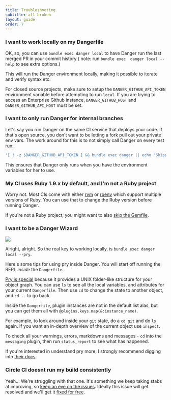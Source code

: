 ```yaml
---
title: Troubleshooting
subtitle: all broken
layout: guide
order: 7
---
```


### I want to work locally on my Dangerfile

OK, so, you can use `bundle exec danger local` to have Danger run the last merged PR in your commit history ( note: run `bundle exec  danger local --help` to see extra options.)

This will run the Danger environment locally, making it possible to iterate and verify syntax etc.

For closed source projects, make sure to setup the `DANGER_GITHUB_API_TOKEN` environment variable before attempting to run `local`.  If you are trying to access an Enterprise Github instance, `DANGER_GITHUB_HOST` and `DANGER_GITHUB_API_HOST` must be set.

### I want to only run Danger for internal branches

Let's say you run Danger on the same CI service that deploys your code. If that's open source, you don't want to be letting a fork pull out your private env vars. The work around for this is to not simply call Danger on every test run:

``` sh
'[ ! -z $DANGER_GITHUB_API_TOKEN ] && bundle exec danger || echo "Skipping Danger for External Contributor"'
```  

This ensures that Danger only runs when you have the environment variables for her to use.

### My CI uses Ruby 1.9.x by default, and I'm not a Ruby project

Worry not. Most CIs come with either [rvm][rvm] or [rbenv][rbenv] which support multiple versions of Ruby. You can use that to change the Ruby version before running Danger.

If you're not a Ruby project, you might want to also [skip the Gemfile][skip_gemfile].

### I want to be a Danger Wizard

![](http://i.imgur.com/QCwKwKQ.gif)

Alright, alright. So the real key to working locally, is `bundle exec danger local --pry`.

Here's some tips for using pry inside Danger. You will start off running the REPL _inside_ the `Dangerfile`.

[Pry is special][pry] because it provides a UNIX folder-like structure for your object graph. You can use `ls` to see all the local variables, and attributes for your current `Dangerfile`. Then use `cd` to change the state to another object, and `cd ..` to go back.

Inside the `Dangerfile`, plugin instances are not in the default list alas, but you can get them all with `@plugins.keys.map(&:instance_name)`.

For example, to look around inside your `git` state, do a `cd git` and do `ls` again. If you want an in-depth overview of the current object use `inspect`.

To check all your warnings, errors, markdowns and messages - `cd` into the `messaging` plugin, then run `status_report` to see what has happened.

If you're interested in understand pry more, I strongly recommend digging into [their docs][pry].

### Circle CI doesnt run my build consistently

Yeah... We're struggling with that one. It's something we keep taking stabs at improving, so [keep an eye on the issues][circle_issues]. Ideally this issue will get resolved and we'll get it [fixed for free][circle_pr].


[circle_issues]: https://github.com/danger/danger/search?q=circle&state=open&type=Issues&utf8=✓
[circle_pr]: https://discuss.circleci.com/t/pull-requests-not-triggering-build/1213
[pry]: http://pryrepl.org
[rvm]: http://rvm.io
[rbenv]: https://github.com/rbenv/rbenv
[skip_gemfile]: /guides/getting_started.html#installation-without-bundler
